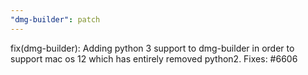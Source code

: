 ```yaml
---
"dmg-builder": patch
---
```


fix(dmg-builder): Adding python 3 support to dmg-builder in order to support mac os 12 which has entirely removed python2. Fixes: #6606
